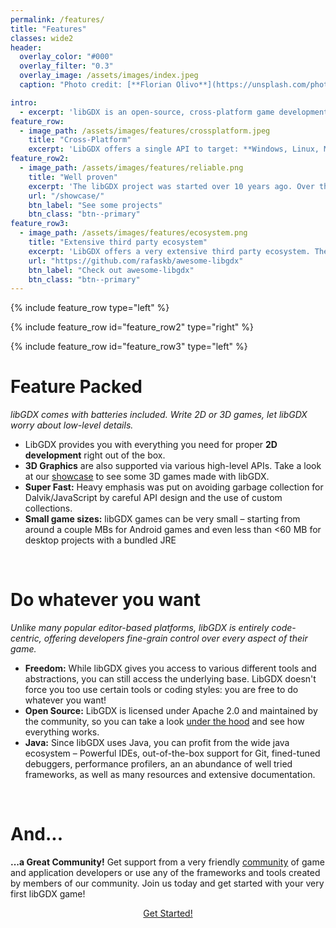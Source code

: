 ```yaml
---
permalink: /features/
title: "Features"
classes: wide2
header:
  overlay_color: "#000"
  overlay_filter: "0.3"
  overlay_image: /assets/images/index.jpeg
  caption: "Photo credit: [**Florian Olivo**](https://unsplash.com/photos/Ek9Znm8lQ1U)"

intro:
  - excerpt: 'libGDX is an open-source, cross-platform game development framework built in Java. Unlike many popular editor-based platforms, libGDX is entirely code-centric, offering developers fine-grain control over every aspect of their game. It is the perfect place for exploring ground-up implementations, built on top of lightning-fast OpenGL, and distributable to Desktop, HTML, Android, and iOS.'
feature_row:
  - image_path: /assets/images/features/crossplatform.jpeg
    title: "Cross-Platform"
    excerpt: 'LibGDX offers a single API to target: **Windows, Linux, Mac OS X, Android, iOS and Web**. Developers can use various backends to access the capabilities of the host platform, **without having to write platform-specific code**. Rendering is handled on all platforms through Open GL ES 2.0/3.0.'
feature_row2:
  - image_path: /assets/images/features/reliable.png
    title: "Well proven"
    excerpt: 'The libGDX project was started over 10 years ago. Over the years, libGDX and its community matured: nowadays, libGDX is a **well proven and reliable framework** with a sound base and documenation. Furthermore, there are plenty of games built on top of libGDX, many of which are open source.'
    url: "/showcase/"
    btn_label: "See some projects"
    btn_class: "btn--primary"
feature_row3:
  - image_path: /assets/images/features/ecosystem.png
    title: "Extensive third party ecosystem"
    excerpt: 'LibGDX offers a very extensive third party ecosystem. There are numerous [tools](/dev/tools/) and frameworks that take a lot of work off the hands of developers. [Awesome-libgdx](https://github.com/rafaskb/awesome-libgdx) is a curated list of libGDX-centered **frameworks** and a good starting point for anyone new in the libGDX world.'
    url: "https://github.com/rafaskb/awesome-libgdx"
    btn_label: "Check out awesome-libgdx"
    btn_class: "btn--primary"
---
```


{% include feature_row type="left" %}

{% include feature_row id="feature_row2" type="right" %}

{% include feature_row id="feature_row3" type="left" %}

# Feature Packed
_libGDX comes with batteries included. Write 2D or 3D games, let libGDX worry about low-level details._

- LibGDX provides you with everything you need for proper **2D development** right out of the box.
- **3D Graphics** are also supported via various high-level APIs. Take a look at our [showcase](/showcase/) to see some 3D games made with libGDX.
- **Super Fast:** Heavy emphasis was put on avoiding garbage collection for Dalvik/JavaScript by careful API design and the use of custom collections.
- **Small game sizes:** libGDX games can be very small – starting from around a couple MBs for Android games and even less than <60 MB for desktop projects with a bundled JRE

<br/>

# Do whatever you want
_Unlike many popular editor-based platforms, libGDX is entirely code-centric, offering developers fine-grain control over every aspect of their game._

- **Freedom:** While libGDX gives you access to various different tools and abstractions, you can still access the underlying base. LibGDX doesn't force you too use certain tools or coding styles: you are free to do whatever you want!
- **Open Source:** LibGDX is licensed under Apache 2.0 and maintained by the community, so you can take a look [under the hood](http://www.github.com/libgdx/libgdx) and see how everything works.
- **Java:** Since libGDX uses Java, you can profit from the wide java ecosystem – Powerful IDEs, out-of-the-box support for Git, fined-tuned debuggers, performance profilers, an an abundance of well tried frameworks, as well as many resources and extensive documentation.

<br/>

# And...
**...a Great Community!** Get support from a very friendly [community](/community/) of game and application developers or use any of the frameworks and tools created by members of our community. Join us today and get started with your very first libGDX game!

<center><a href="/dev/setup/" class="btn btn--primary btn--large">Get Started!</a></center>
